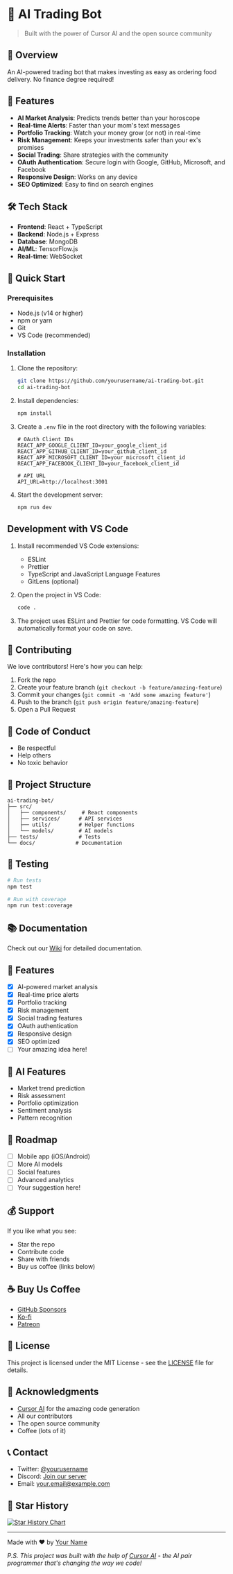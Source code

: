 # 🤖 AI Trading Bot

> Built with the power of Cursor AI and the open source community

## 🌟 Overview

An AI-powered trading bot that makes investing as easy as ordering food delivery. No finance degree required! 

## 🎯 Features

- **AI Market Analysis**: Predicts trends better than your horoscope
- **Real-time Alerts**: Faster than your mom's text messages
- **Portfolio Tracking**: Watch your money grow (or not) in real-time
- **Risk Management**: Keeps your investments safer than your ex's promises
- **Social Trading**: Share strategies with the community
- **OAuth Authentication**: Secure login with Google, GitHub, Microsoft, and Facebook
- **Responsive Design**: Works on any device
- **SEO Optimized**: Easy to find on search engines

## 🛠️ Tech Stack

- **Frontend**: React + TypeScript
- **Backend**: Node.js + Express
- **Database**: MongoDB
- **AI/ML**: TensorFlow.js
- **Real-time**: WebSocket

## 🚀 Quick Start

### Prerequisites

- Node.js (v14 or higher)
- npm or yarn
- Git
- VS Code (recommended)

### Installation

1. Clone the repository:
   ```bash
   git clone https://github.com/yourusername/ai-trading-bot.git
   cd ai-trading-bot
   ```

2. Install dependencies:
   ```bash
   npm install
   ```

3. Create a `.env` file in the root directory with the following variables:
   ```
   # OAuth Client IDs
   REACT_APP_GOOGLE_CLIENT_ID=your_google_client_id
   REACT_APP_GITHUB_CLIENT_ID=your_github_client_id
   REACT_APP_MICROSOFT_CLIENT_ID=your_microsoft_client_id
   REACT_APP_FACEBOOK_CLIENT_ID=your_facebook_client_id

   # API URL
   API_URL=http://localhost:3001
   ```

4. Start the development server:
   ```bash
   npm run dev
   ```

## Development with VS Code

1. Install recommended VS Code extensions:
   - ESLint
   - Prettier
   - TypeScript and JavaScript Language Features
   - GitLens (optional)

2. Open the project in VS Code:
   ```bash
   code .
   ```

3. The project uses ESLint and Prettier for code formatting. VS Code will automatically format your code on save.

## 🤝 Contributing

We love contributors! Here's how you can help:

1. Fork the repo
2. Create your feature branch (`git checkout -b feature/amazing-feature`)
3. Commit your changes (`git commit -m 'Add some amazing feature'`)
4. Push to the branch (`git push origin feature/amazing-feature`)
5. Open a Pull Request

## 📝 Code of Conduct

- Be respectful
- Help others
- No toxic behavior

## 🎨 Project Structure

```
ai-trading-bot/
├── src/
│   ├── components/     # React components
│   ├── services/      # API services
│   ├── utils/         # Helper functions
│   └── models/        # AI models
├── tests/             # Tests
└── docs/             # Documentation
```

## 🧪 Testing

```bash
# Run tests
npm test

# Run with coverage
npm run test:coverage
```

## 📚 Documentation

Check out our [Wiki](https://github.com/yourusername/ai-trading-bot/wiki) for detailed documentation.

## 🌈 Features

- [x] AI-powered market analysis
- [x] Real-time price alerts
- [x] Portfolio tracking
- [x] Risk management
- [x] Social trading features
- [x] OAuth authentication
- [x] Responsive design
- [x] SEO optimized
- [ ] Your amazing idea here!

## 🤖 AI Features

- Market trend prediction
- Risk assessment
- Portfolio optimization
- Sentiment analysis
- Pattern recognition

## 🎯 Roadmap

- [ ] Mobile app (iOS/Android)
- [ ] More AI models
- [ ] Social features
- [ ] Advanced analytics
- [ ] Your suggestion here!

## 💰 Support

If you like what you see:
- Star the repo
- Contribute code
- Share with friends
- Buy us coffee (links below)

## ☕ Buy Us Coffee

- [GitHub Sponsors](https://github.com/sponsors/yourusername)
- [Ko-fi](https://ko-fi.com/yourusername)
- [Patreon](https://patreon.com/yourusername)

## 📜 License

This project is licensed under the MIT License - see the [LICENSE](LICENSE) file for details.

## 🙏 Acknowledgments

- [Cursor AI](https://cursor.sh) for the amazing code generation
- All our contributors
- The open source community
- Coffee (lots of it)

## 📞 Contact

- Twitter: [@yourusername](https://twitter.com/yourusername)
- Discord: [Join our server](https://discord.gg/yourusername)
- Email: your.email@example.com

## 🌟 Star History

[![Star History Chart](https://api.star-history.com/svg?repos=yourusername/ai-trading-bot&type=Date)](https://star-history.com/#yourusername/ai-trading-bot&Date)

---

Made with ❤️ by [Your Name](https://github.com/yourusername)

*P.S. This project was built with the help of [Cursor AI](https://cursor.sh) - the AI pair programmer that's changing the way we code!*
